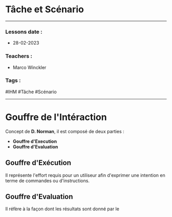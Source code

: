 # Tâche et Scénario
---
### Lessons date :
- 28-02-2023

### Teachers :
- Marco Winckler

### Tags :
#IHM #Tâche #Scénario

---

# Gouffre de l'Intéraction

Concept de **D. Norman**, il est composé de deux parties :
- **Gouffre d'Execution**
- **Gouffre d'Evaluation**

## Gouffre d'Exécution

Il représente l'effort requis pour un utiliseur afin d'exprimer une intention en terme de commandes ou d'instructions.

## Gouffre d'Evaluation

Il réfère à la façon dont les résultats sont donné par le 